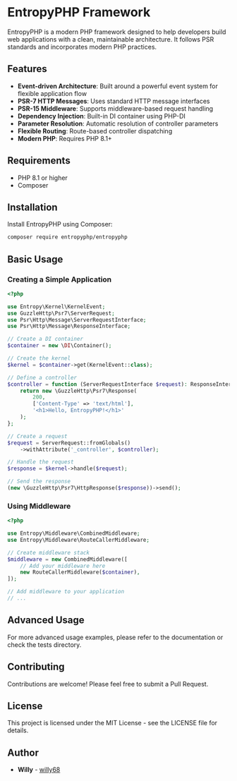 # EntropyPHP Framework

EntropyPHP is a modern PHP framework designed to help developers build web applications with a clean, maintainable architecture. It follows PSR standards and incorporates modern PHP practices.

## Features

- **Event-driven Architecture**: Built around a powerful event system for flexible application flow
- **PSR-7 HTTP Messages**: Uses standard HTTP message interfaces
- **PSR-15 Middleware**: Supports middleware-based request handling
- **Dependency Injection**: Built-in DI container using PHP-DI
- **Parameter Resolution**: Automatic resolution of controller parameters
- **Flexible Routing**: Route-based controller dispatching
- **Modern PHP**: Requires PHP 8.1+

## Requirements

- PHP 8.1 or higher
- Composer

## Installation

Install EntropyPHP using Composer:

```bash
composer require entropyphp/entropyphp
```

## Basic Usage

### Creating a Simple Application

```php
<?php

use Entropy\Kernel\KernelEvent;
use GuzzleHttp\Psr7\ServerRequest;
use Psr\Http\Message\ServerRequestInterface;
use Psr\Http\Message\ResponseInterface;

// Create a DI container
$container = new \DI\Container();

// Create the kernel
$kernel = $container->get(KernelEvent::class);

// Define a controller
$controller = function (ServerRequestInterface $request): ResponseInterface {
    return new \GuzzleHttp\Psr7\Response(
        200,
        ['Content-Type' => 'text/html'],
        '<h1>Hello, EntropyPHP!</h1>'
    );
};

// Create a request
$request = ServerRequest::fromGlobals()
    ->withAttribute('_controller', $controller);

// Handle the request
$response = $kernel->handle($request);

// Send the response
(new \GuzzleHttp\Psr7\HttpResponse($response))->send();
```

### Using Middleware

```php
<?php

use Entropy\Middleware\CombinedMiddleware;
use Entropy\Middleware\RouteCallerMiddleware;

// Create middleware stack
$middleware = new CombinedMiddleware([
    // Add your middleware here
    new RouteCallerMiddleware($container),
]);

// Add middleware to your application
// ...
```

## Advanced Usage

For more advanced usage examples, please refer to the documentation or check the tests directory.

## Contributing

Contributions are welcome! Please feel free to submit a Pull Request.

## License

This project is licensed under the MIT License - see the LICENSE file for details.

## Author

- **Willy** - [willy68](https://github.com/willy68)